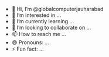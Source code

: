 - 👋 Hi, I’m @globalcomputerjauharabad
- 👀 I’m interested in ...
- 🌱 I’m currently learning ...
- 💞️ I’m looking to collaborate on ...
- 📫 How to reach me ...
- 😄 Pronouns: ...
- ⚡ Fun fact: ...

<!---
globalcomputerjauharabad/globalcomputerjauharabad is a ✨ special ✨ repository because its `README.md` (this file) appears on your GitHub profile.
You can click the Preview link to take a look at your changes.
--->
